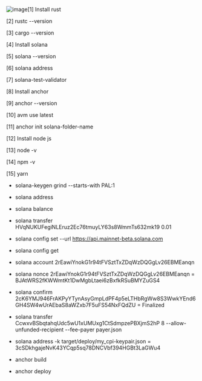 ![image](https://github.com/user-attachments/assets/662c0a67-0f6c-42f0-804b-940a6c159044)[1] Install rust

[2] rustc --version

[3] cargo --version

[4] Install solana

[5] solana --version

[6] solana address

[7] solana-test-validator

[8] Install anchor

[9] anchor --version

[10] avm use latest

[11] anchor init solana-folder-name

[12] Install node js

[13] node -v

[14] npm -v

[15] yarn

- solana-keygen grind --starts-with PAL:1
- solana address
- solana balance
- solana transfer HVqNUKUFegiNLEruz2Ec76tmuyLY63s8WmmTs632mk19 0.01
- solana config set --url https://api.mainnet-beta.solana.com
- solana config get
- solana account 2rEawiYnokG1r94tFVSztTxZDqWzDQGgLv26EBMEanqn
- solana nonce 2rEawiYnokG1r94tFVSztTxZDqWzDQGgLv26EBMEanqn = BJAtWRS2fKWWmtKt1DwMgbLtaei6zBxfkRSuBMYZuGS4
- solana confirm 2cK6YMJ946FrAKPyYTynAsyGmpLdPF4p5eLTHbRgWw8S3WwkYEnd6GH4SW4wUrAEbaS8aWZxb7F5uFS54NxFQdZU = Finalized
- solana transfer CcwxvBSbqtahqUdc5wU1xUMUxg1CtSdmpzePBXjmS2hP 8 --allow-unfunded-recipient --fee-payer payer.json

- solana address -k target/deploy/my_cpi-keypair.json
= 3cSDkhgajeNvK43YCqp5sq78DNCVbf394HGBt3LaGWu4

- anchor build
- anchor deploy
